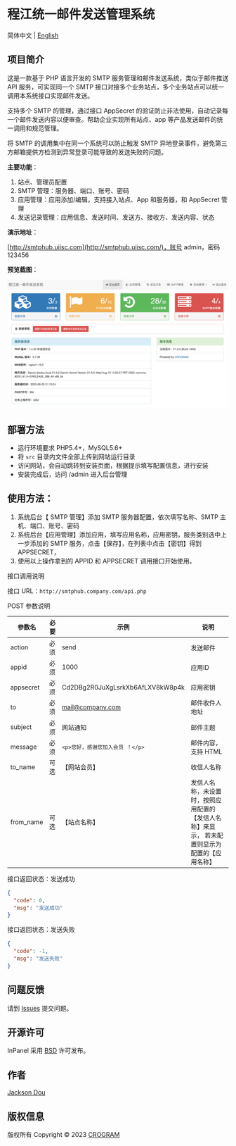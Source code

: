 # 程江统一邮件发送管理系统

简体中文 | [English](./README.md)

## 项目简介

这是一款基于 PHP 语言开发的 SMTP 服务管理和邮件发送系统，类似于邮件推送 API 服务，可实现同一个 SMTP 接口对接多个业务站点，多个业务站点可以统一调用本系统接口实现邮件发送。

支持多个 SMTP 的管理，通过接口 AppSecret 的验证防止非法使用，自动记录每一个邮件发送内容以便审查。帮助企业实现所有站点、app 等产品发送邮件的统一调用和规范管理。

将 SMTP 的调用集中在同一个系统可以防止触发 SMTP 异地登录事件，避免第三方邮箱提供方检测到异常登录可能导致的发送失败的问题。

**主要功能**：

1. 站点、管理员配置
2. SMTP 管理：服务器、端口、账号、密码
3. 应用管理：应用添加/编辑，支持接入站点、App 和服务器，和 AppSecret 管理
4. 发送记录管理：应用信息、发送时间、发送方、接收方、发送内容、状态

**演示地址**：

[http://smtphub.uiisc.com](http://smtphub.uiisc.com/)，账号 admin，密码 123456

**预览截图**：

![程江统一邮件发送管理系统](assets/20230605-211342@2x.png)

## 部署方法

- 运行环境要求 PHP5.4+，MySQL5.6+
- 将 `src` 目录内文件全部上传到网站运行目录
- 访问网站，会自动跳转到安装页面，根据提示填写配置信息，进行安装
- 安装完成后，访问 /admin 进入后台管理

## 使用方法：

1. 系统后台【 SMTP 管理】添加 SMTP 服务器配置，依次填写名称、SMTP 主机、端口、账号、密码
2. 系统后台【应用管理】添加应用，填写应用名称，应用密钥，服务类别选中上一步添加的 SMTP 服务，点击【保存】，在列表中点击【密钥】得到 APPSECRET，
3. 使用以上操作拿到的 APPID 和 APPSECRET 调用接口开始使用。

接口调用说明

接口 URL：`http://smtphub.company.com/api.php`

POST 参数说明

| 参数名    | 必要 | 示例                             | 说明                                                         |
| --------- | ---- | -------------------------------- | ------------------------------------------------------------ |
| action    | 必须 | send                             | 发送邮件                                                     |
| appid     | 必须 | 1000                             | 应用ID                                                       |
| appsecret | 必须 | Cd2DBg2R0JuXgLsrkXb6AfLXV8kW8p4k | 应用密钥                                                     |
| to        | 必须 | mail@company.com                  | 邮件收件人地址                                               |
| subject   | 必须 | 网站通知                         | 邮件主题                                                     |
| message   | 必须 | `<p>您好，感谢您加入会员 ！</p>` | 邮件内容，支持 HTML                                          |
| to_name   | 可选 | 【网站会员】                     | 收信人名称                                                   |
| from_name | 可选 | 【站点名称】                     | 发信人名称，未设置时，按照应用配置的【发信人名称】来显示， 若未配置则显示为配置的【应用名称】 |

接口返回状态：发送成功

```json
{
  "code": 0,
  "msg": "发送成功"
}
```

接口返回状态：发送失败

```json
{
  "code": -1,
  "msg": "发送失败"
}
```

## 问题反馈

请到 [Issues](https://github.com/SMTPHub/SMTPHub/issues) 提交问题。

## 开源许可

InPanel 采用 [BSD](./LICENSE) 许可发布。

## 作者

[Jackson Dou](https://github.com/jksdou 'Jackson Dou')

## 版权信息

版权所有 Copyright © 2023 [CROGRAM](https://crogram.com)
